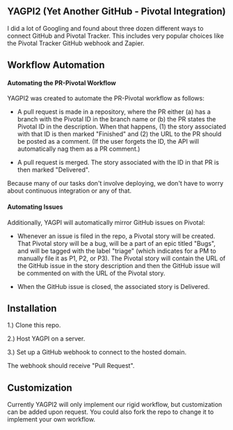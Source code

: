 ## YAGPI2 (Yet Another GitHub - Pivotal Integration)

I did a lot of Googling and found about three dozen different ways to connect GitHub and Pivotal Tracker. This includes very popular choices like the Pivotal Tracker GitHub webhook and Zapier.

## Workflow Automation

#### Automating the PR-Pivotal Workflow

YAGPI2 was created to automate the PR-Pivotal workflow as follows:

* A pull request is made in a repository, where the PR either (a) has a branch with the Pivotal ID in the branch name or (b) the PR states the Pivotal ID in the description. When that happens, (1) the story associated with that ID is then marked "Finished" and (2) the URL to the PR should be posted as a comment. (If the user forgets the ID, the API will automatically nag them as a PR comment.)

* A pull request is merged. The story associated with the ID in that PR is then marked "Delivered".

Because many of our tasks don't involve deploying, we don't have to worry about continuous integration or any of that.


#### Automating Issues

Additionally, YAGPI will automatically mirror GitHub issues on Pivotal:

* Whenever an issue is filed in the repo, a Pivotal story will be created.  That Pivotal story will be a bug, will be a part of an epic titled "Bugs", and will be tagged with the label "triage" (which indicates for a PM to manually file it as P1, P2, or P3).  The Pivotal story will contain the URL of the GitHub issue in the story description and then the GitHub issue will be commented on with the URL of the Pivotal story.

* When the GitHub issue is closed, the associated story is Delivered.


## Installation

1.) Clone this repo.

2.) Host YAGPI on a server.

3.) Set up a GitHub webhook to connect to the hosted domain.

The webhook should receive "Pull Request".


## Customization

Currently YAGPI2 will only implement our rigid workflow, but customization can be added upon request.  You could also fork the repo to change it to implement your own workflow.
